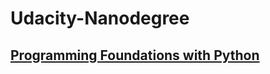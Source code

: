# Udacity-Nanodegree

## [Programming Foundations with Python](https://github.com/CrandellWS/Udacity-Nanodegree/tree/master/Programming%20Foundations%20with%20Python)
